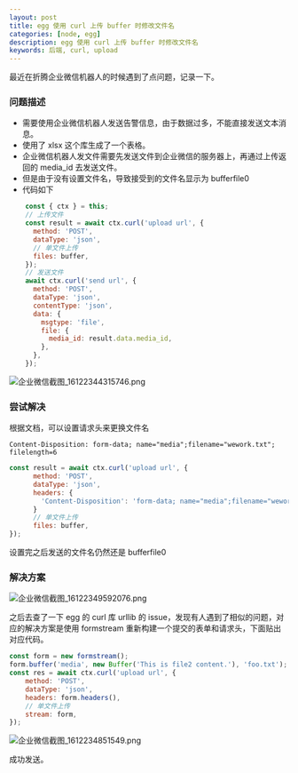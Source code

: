 ```yaml
---
layout: post
title: egg 使用 curl 上传 buffer 时修改文件名
categories: [node, egg]
description: egg 使用 curl 上传 buffer 时修改文件名
keywords: 后端, curl, upload
---
```


最近在折腾企业微信机器人的时候遇到了点问题，记录一下。

### 问题描述

- 需要使用企业微信机器人发送告警信息，由于数据过多，不能直接发送文本消息。
- 使用了 xlsx 这个库生成了一个表格。
- 企业微信机器人发文件需要先发送文件到企业微信的服务器上，再通过上传返回的 media_id 去发送文件。
- 但是由于没有设置文件名，导致接受到的文件名显示为 bufferfile0
- 代码如下
```js
    const { ctx } = this;
    // 上传文件
    const result = await ctx.curl('upload url', {
      method: 'POST',
      dataType: 'json',
      // 单文件上传
      files: buffer,
    });
    // 发送文件
    await ctx.curl('send url', {
      method: 'POST',
      dataType: 'json',
      contentType: 'json',
      data: {
        msgtype: 'file',
        file: {
          media_id: result.data.media_id,
        },
      },
    });
```
![企业微信截图_16122344315746.png](https://i.loli.net/2021/02/02/li2X79E5dmWyevO.png)
### 尝试解决

根据文档，可以设置请求头来更换文件名
``` http
Content-Disposition: form-data; name="media";filename="wework.txt"; filelength=6
```
```js
const result = await ctx.curl('upload url', {
      method: 'POST',
      dataType: 'json',
      headers: {
        'Content-Disposition': 'form-data; name="media";filename="wework.txt"; filelength=6'
      }
      // 单文件上传
      files: buffer,
});
```
设置完之后发送的文件名仍然还是 bufferfile0

### 解决方案

![企业微信截图_16122349592076.png](https://i.loli.net/2021/02/02/WGedun9x8N3PZTm.png)

之后去查了一下 egg 的 curl 库 urllib 的 issue，发现有人遇到了相似的问题，对应的解决方案是使用 formstream 重新构建一个提交的表单和请求头，下面贴出对应代码。

```js
const form = new formstream();
form.buffer('media', new Buffer('This is file2 content.'), 'foo.txt');
const res = await ctx.curl('upload url', {
    method: 'POST',
    dataType: 'json',
    headers: form.headers(),
    // 单文件上传
    stream: form,
});
```
![企业微信截图_1612234851549.png](https://i.loli.net/2021/02/02/zP53C9OZeaKfYq1.png)

成功发送。